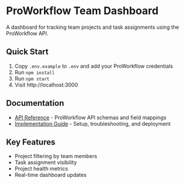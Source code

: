# ProWorkflow Team Dashboard

A dashboard for tracking team projects and task assignments using the ProWorkflow API.

## Quick Start
1. Copy `.env.example` to `.env` and add your ProWorkflow credentials
2. Run `npm install`
3. Run `npm start`
4. Visit http://localhost:3000

## Documentation
- [API Reference](docs/proworkflow-api-reference.md) - ProWorkflow API schemas and field mappings
- [Implementation Guide](docs/implementation-guide.md) - Setup, troubleshooting, and deployment

## Key Features
- Project filtering by team members
- Task assignment visibility
- Project health metrics
- Real-time dashboard updates